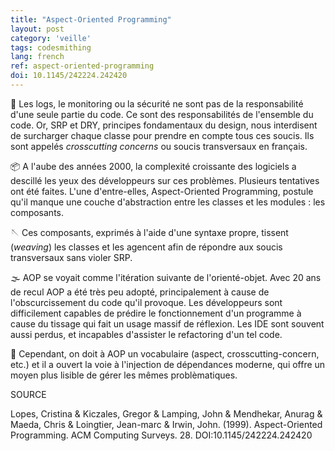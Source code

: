 ```yaml
---
title: "Aspect-Oriented Programming"
layout: post
category: 'veille'
tags: codesmithing
lang: french
ref: aspect-oriented-programming
doi: 10.1145/242224.242420
---
```


🔏 Les logs, le monitoring ou la sécurité ne sont pas de la responsabilité d'une seule partie du code. Ce sont des responsabilités de l'ensemble du code. Or, SRP et DRY, principes fondamentaux du design, nous interdisent de surcharger chaque classe pour prendre en compte tous ces soucis. Ils sont appelés *crosscutting concerns* ou soucis transversaux en français.

📦 A l'aube des années 2000, la complexité croissante des logiciels a descillé les yeux des développeurs sur ces problèmes. Plusieurs tentatives ont été faites. L'une d'entre-elles, Aspect-Oriented Programming, postule qu'il manque une couche d'abstraction entre les classes et les modules : les composants.

🪡 Ces composants, exprimés à l'aide d'une syntaxe propre, tissent (*weaving*) les classes et les agencent afin de répondre aux soucis transversaux sans violer SRP.

🌫️ AOP se voyait comme l'itération suivante de l'orienté-objet. Avec 20 ans de recul AOP a été très peu adopté, principalement à cause de l'obscurcissement du code qu'il provoque. Les développeurs sont difficilement capables de prédire le fonctionnement d'un programme à cause du tissage qui fait un usage massif de réflexion. Les IDE sont souvent aussi perdus, et incapables d'assister le refactoring d'un tel code.

💉 Cependant, on doit à AOP un vocabulaire (aspect, crosscutting-concern, etc.) et il a ouvert la voie à l'injection de dépendances moderne, qui offre un moyen plus lisible de gérer les mêmes problèmatiques.

SOURCE

Lopes, Cristina & Kiczales, Gregor & Lamping, John & Mendhekar, Anurag & Maeda, Chris & Loingtier, Jean-marc & Irwin, John. (1999). Aspect-Oriented Programming. ACM Computing Surveys. 28. DOI:10.1145/242224.242420 